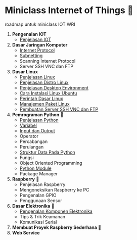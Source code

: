 # Miniclass Internet of Things :satellite:

roadmap untuk miniclass IOT WRI

1.  **Pengenalan IOT**
    - [Penjelasan IOT](materi/topik1/penjelasan-iot.md)
2.  **Dasar Jaringan Komputer**
    - [Internet Protocol](materi/topik2/internet-protokol.md)
    - [Subnetting](materi/topik2/apa-itu-subnetting.md)
    - Scanning Internet Protocol
    - Server SSH VNC dan FTP
3.  **Dasar Linux**
    - [Penjelasan Linux](materi/topik3/penjelasan-linux.md)
    - [Penjelasan Distro Linux](materi/topik3/penjelasan-distro-linux.md)
    - [Penjelasan Desktop Environment](materi/topik3/penjelasan-desktop-environment.md)
    - [Cara Instalasi Linux Ubuntu](materi/topik3/installasi.md)
    - [Perintah Dasar Linux](materi/topik3/perintah-dasar.md)
    - [Manajemen Paket Linux](materi/topik3/paket-linux.md)
    - [Pembuatan Server SSH VNC dan FTP](materi/topik3/pembuatan-server-ssh-vnc-ftp.md)
4.  **Pemrograman Python** :snake:
    - [Penjelasan Python](materi/topik4/intro-python.md)
    - [Variabel](materi/topik4/variabel/variabel.md)
    - [Input dan Output](materi/topik4/input-output/io.md)
    - Operator
    - Percabangan
    - Perulangan
    - [Struktur Data Pada Python](materi/topik4/struktur-data-pada-python.md)
    - Fungsi
    - Object Oriented Programming
    - [Python Module](materi/topik4/importing-module.md)
    - Package Manager
5.  **Raspberry** :strawberry:
    - Penjelasan Raspberry
    - Mengoneksikan Raspberry ke PC
    - Pengenalan GPIO
    - Penggunaan Sensor
6.  **Dasar Elektronika** :electric_plug:
    - [Pengenalan Komponen Elektronika](materi/topik6/pengenalan-komponen2-elektronik.md)
    - Tips & Trik Keamanan
    - Komunikasi Serial
7.  **Membuat Proyek Raspberry Sederhana** :strawberry:
8.  **Web Service**
